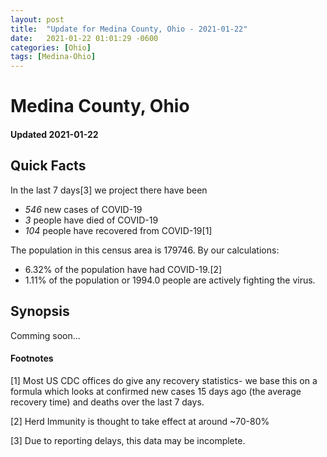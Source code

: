 ```yaml
---
layout: post
title:  "Update for Medina County, Ohio - 2021-01-22"
date:   2021-01-22 01:01:29 -0600
categories: [Ohio]
tags: [Medina-Ohio]
---
```


# Medina County, Ohio
#### Updated 2021-01-22

## Quick Facts

In the last 7 days[3] we project there have been
- *546* new cases of COVID-19
- *3* people have died of COVID-19
- *104* people have recovered from COVID-19[1]

The population in this census area is 179746. By our calculations:
- 6.32% of the population have had COVID-19.[2]
- 1.11% of the population or 1994.0 people are actively fighting the virus.

## Synopsis

Comming soon...


#### Footnotes

[1] Most US CDC offices do give any recovery statistics- we base this on a formula which looks at confirmed new cases
15 days ago (the average recovery time) and deaths over the last 7 days.

[2] Herd Immunity is thought to take effect at around ~70-80%

[3] Due to reporting delays, this data may be incomplete.
 
    